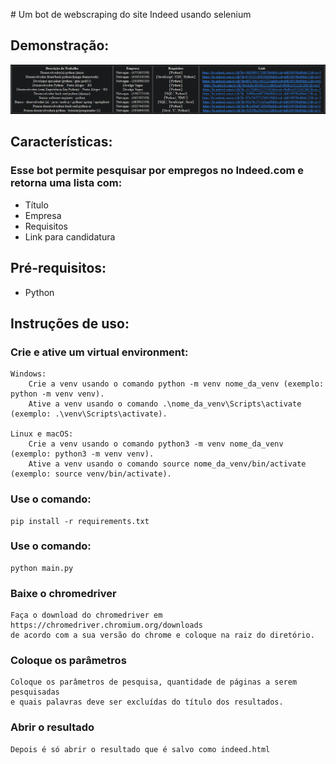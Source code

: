 ﻿﻿# Um bot de webscraping do site Indeed usando selenium


## Demonstração:

![Imagem demonstrando o resultado](demo.png)

## Características:

### Esse bot permite pesquisar por empregos no Indeed.com e retorna uma lista com:


<ul>
<li>Título</li>
<li>Empresa</li>
<li>Requisitos</li>
<li>Link para candidatura</li>
</ul>

## Pré-requisitos:
   <ul>
   <li>Python</li>
   </ul>

## Instruções de uso:

### Crie e ative um virtual environment:

    Windows:
        Crie a venv usando o comando python -m venv nome_da_venv (exemplo: python -m venv venv).
        Ative a venv usando o comando .\nome_da_venv\Scripts\activate (exemplo: .\venv\Scripts\activate).

    Linux e macOS:
        Crie a venv usando o comando python3 -m venv nome_da_venv (exemplo: python3 -m venv venv).
        Ative a venv usando o comando source nome_da_venv/bin/activate (exemplo: source venv/bin/activate).

### Use o comando:

    pip install -r requirements.txt

### Use o comando:

    python main.py

### Baixe o chromedriver

    Faça o download do chromedriver em https://chromedriver.chromium.org/downloads 
    de acordo com a sua versão do chrome e coloque na raiz do diretório.

### Coloque os parâmetros

    Coloque os parâmetros de pesquisa, quantidade de páginas a serem pesquisadas 
    e quais palavras deve ser excluídas do título dos resultados.

### Abrir o resultado

    Depois é só abrir o resultado que é salvo como indeed.html

